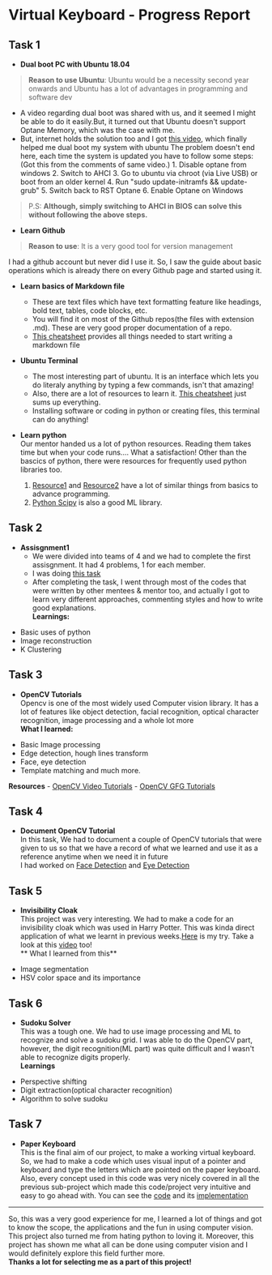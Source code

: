 # Virtual Keyboard - Progress Report

## Task 1
* **Dual boot PC with Ubuntu 18.04**
> **Reason to use Ubuntu**: Ubuntu would be a necessity second year onwards and Ubuntu has a lot of advantages in programming and software dev  

  - A video regarding dual boot was shared with us, and it seemed I might be able to do it easily.But, it turned out that Ubuntu doesn't support Optane Memory, which was the case with me.
  - But, internet holds the solution too and I got [this video](https://youtu.be/2uXgbF3P2F8), which finally helped me dual boot my system with ubuntu
The problem doesn't end here, each time the system is updated you have to follow some steps:  
(Got this from the comments of same video.)
        1. Disable optane from windows
        2. Switch to AHCI
        3. Go to ubuntu via chroot (via Live USB) or boot from an older kernel
        4. Run "sudo update-initramfs && update-grub"
        5. Switch back to RST Optane
        6. Enable Optane on Windows

> P.S: **Although, simply switching to AHCI in BIOS can solve this without following the above steps.**

* **Learn Github**  
> **Reason to use**: It is a very good tool for version management   

I had a github account but never did I use it. So, I saw the guide about basic operations which is already there on every Github page and started using it.

* **Learn basics of Markdown file**
    - These are text files which have text formatting feature like headings, bold text, tables, code blocks, etc.
    - You will find it on most of the Github repos(the files with extension .md). These are very good proper documentation of a repo.
    - [This cheatsheet](https://github.com/adam-p/markdown-here/wiki/Markdown-Cheatsheet) provides all things needed to start writing a markdown file

* **Ubuntu Terminal**
    - The most interesting part of ubuntu. It is an interface which lets you do literaly anything by typing a few commands, isn't that amazing!
    - Also, there are a lot of resources to learn it. [This cheatsheet](https://github.com/iamshm/Linux-Unix-Commands/blob/master/Commands.md) just sums up everything.
    - Installing software or coding in python or creating files, this terminal can do anything!

* **Learn python**  
Our mentor handed us a lot of python resources. Reading them takes time but when your code runs.... What a satisfaction!
Other than the bascics of python, there were resources for frequently used python libraries too.
    1. [Resource1](https://docs.python.org/3/tutorial/) and [Resource2](https://www.learnpython.org/) have a lot of similar things from basics to advance programming.
    2. [Python Scipy](https://scipy-lectures.org/) is also a good ML library.

## Task 2
* **Assisgnment1**  
    - We were divided into teams of 4 and we had to complete the first assisgnment. It had 4 problems, 1 for each member.
    - I was doing [this task](https://github.com/MananKGarg/SOC_20_Virtual_Keyboard/blob/master/Assignment%201/Team%206/AkshatVira_Problem_2.py)
    - After completing the task, I went through most of the codes that were written by other mentees & mentor too, and actually I got to learn very different approaches, commenting styles and how to write good explanations.  
**Learnings:**
- Basic uses of python
- Image reconstruction
- K Clustering


## Task 3
* **OpenCV Tutorials**  
Opencv is one of the most widely used Computer vision library. It has a lot of features like object detection, facial recognition, optical character recognition, image processing and a whole lot more  
**What I learned:**
- Basic Image processing
- Edge detection, hough lines transform
- Face, eye detection
- Template matching
and much more.  

**Resources**
    - [OpenCV Video Tutorials](https://www.youtube.com/watch?v=kdLM6AOd2vc&list=PLS1QulWo1RIa7D1O6skqDQ-JZ1GGHKK-K)
    - [OpenCV GFG Tutorials](https://www.geeksforgeeks.org/opencv-python-tutorial/)  


## Task 4
* **Document OpenCV Tutorial**  
In this task, We had to document a couple of OpenCV tutorials that were given to us so that we have a record of what we learned and use it as a reference anytime when we need it in future  
I had worked on [Face Detection](https://github.com/MananKGarg/SOC_20_Virtual_Keyboard/blob/master/SoC_OpenCV-master/35.%20(Akshat)%20Face%20Detection%20using%20Haar%20Cascade%20Classifiers.md) and [Eye Detection](https://github.com/MananKGarg/SOC_20_Virtual_Keyboard/blob/master/SoC_OpenCV-master/36.%20(Akshat)%20Eye%20Detection%20Haar%20Feature%20based%20Cascade%20Classifiers.md)

## Task 5
* **Invisibility Cloak**  
This project was very interesting. We had to make a code for an invisibility cloak which was used in Harry Potter. This was kinda direct application of what we learnt in previous weeks.[Here](https://github.com/MananKGarg/SOC_20_Virtual_Keyboard/blob/master/Invisibility%20Cloak/Akshat.md) is my try. Take a look at this [video](https://drive.google.com/drive/folders/1TfShKmjxdlR3CUne1xtNW6aYwMUwHq8C?usp=sharing) too!  
** What I learned from this**
- Image segmentation
- HSV color space and its importance


## Task 6
* **Sudoku Solver**  
This was a tough one. We had to use image processing and ML to recognize and solve a sudoku grid. I was able to do the OpenCV part, however, the digit recognition(ML part) was quite difficult and I wasn't able to recognize digits properly.  
**Learnings**
- Perspective shifting
- Digit extraction(optical character recognition)
- Algorithm to solve sudoku

## Task 7
* **Paper Keyboard**  
This is the final aim of our project, to make a working virtual keyboard. So, we had to make a code which uses visual input of a pointer and keyboard and type the letters which are pointed on the paper keyboard. Also, every concept used in this code was very nicely covered in all the previous sub-project which made this code/project very intuitive and easy to go ahead with.
You can see the [code](https://github.com/MananKGarg/SOC_20_Virtual_Keyboard/blob/master/Paper%20Keyboard/Akshat.md) and its [implementation](https://drive.google.com/drive/folders/1TfShKmjxdlR3CUne1xtNW6aYwMUwHq8C?usp=sharing)  

------------  

So, this was a very good experience for me, I learned a lot of things and got to know the scope, the applications and the fun in using computer vision. This project also turned me from hating python to loving it. Moreover, this project has shown me what all can be done using computer vision and I would definitely explore this field further more.  
**Thanks a lot for selecting me as a part of this project!**
